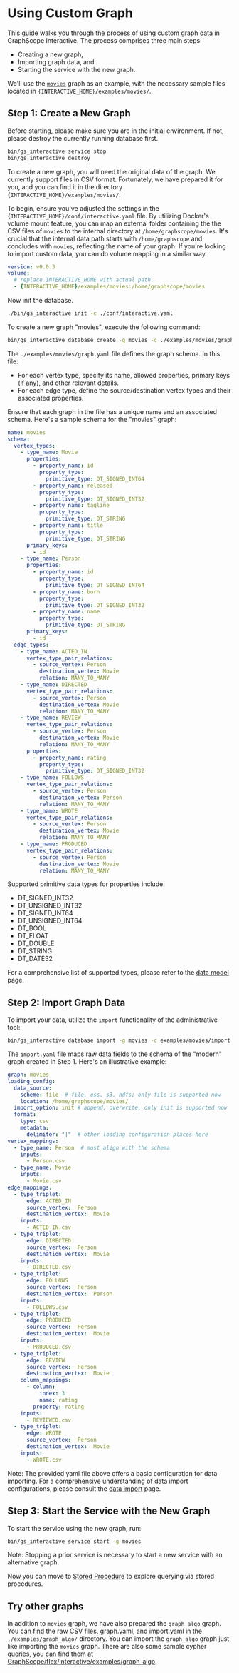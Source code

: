 # Using Custom Graph

This guide walks you through the process of using custom graph data in GraphScope Interactive. The process comprises three main steps: 
- Creating a new graph,
- Importing graph data, and
- Starting the service with the new graph.

We'll use the [`movies`](https://github.com/neo4j-graph-examples/movies/) graph as an example, with the necessary sample files located in `{INTERACTIVE_HOME}/examples/movies/`.

## Step 1: Create a New Graph

Before starting, please make sure you are in the initial environment. If not, please destroy the currently running database first.
```bash
bin/gs_interactive service stop
bin/gs_interactive destroy
```

To create a new graph, you will need the original data of the graph. We currently support files in CSV format. Fortunately, we have prepared it for you, and you can find it in the directory `{INTERACTIVE_HOME}/examples/movies/`. 

To begin, ensure you've adjusted the settings in the `{INTERACTIVE_HOME}/conf/interactive.yaml` file. By utilizing Docker's volume mount feature, you can map an external folder containing the the CSV files of `movies` to the internal directory at `/home/graphscope/movies`. It's crucial that the internal data path starts with `/home/graphscope` and concludes with `movies`, reflecting the name of your graph. If you're looking to import custom data, you can do volume mapping in a similar way.

```yaml
version: v0.0.3
volume:
  # replace INTERACTIVE_HOME with actual path.
  - {INTERACTIVE_HOME}/examples/movies:/home/graphscope/movies 
```

Now init the database.
```bash
./bin/gs_interactive init -c ./conf/interactive.yaml
```

To create a new graph "movies", execute the following command:
```bash
bin/gs_interactive database create -g movies -c ./examples/movies/graph.yaml
```

The `./examples/movies/graph.yaml` file defines the graph schema. In this file:

- For each vertex type, specify its name, allowed properties, primary keys (if any), and other relevant details.
- For each edge type, define the source/destination vertex types and their associated properties.

Ensure that each graph in the file has a unique name and an associated schema. Here's a sample schema for the "movies" graph:
```yaml
name: movies
schema:
  vertex_types:
    - type_name: Movie
      properties:
        - property_name: id
          property_type:
            primitive_type: DT_SIGNED_INT64
        - property_name: released
          property_type:
            primitive_type: DT_SIGNED_INT32
        - property_name: tagline
          property_type:
            primitive_type: DT_STRING
        - property_name: title
          property_type:
            primitive_type: DT_STRING
      primary_keys:
        - id
    - type_name: Person
      properties:
        - property_name: id
          property_type:
            primitive_type: DT_SIGNED_INT64
        - property_name: born
          property_type:
            primitive_type: DT_SIGNED_INT32
        - property_name: name
          property_type:
            primitive_type: DT_STRING
      primary_keys:
        - id
  edge_types:
    - type_name: ACTED_IN
      vertex_type_pair_relations:
        - source_vertex: Person
          destination_vertex: Movie
          relation: MANY_TO_MANY
    - type_name: DIRECTED
      vertex_type_pair_relations:
        - source_vertex: Person
          destination_vertex: Movie
          relation: MANY_TO_MANY
    - type_name: REVIEW
      vertex_type_pair_relations:
        - source_vertex: Person
          destination_vertex: Movie
          relation: MANY_TO_MANY
      properties:
        - property_name: rating
          property_type:
            primitive_type: DT_SIGNED_INT32
    - type_name: FOLLOWS
      vertex_type_pair_relations:
        - source_vertex: Person
          destination_vertex: Person
          relation: MANY_TO_MANY
    - type_name: WROTE
      vertex_type_pair_relations:
        - source_vertex: Person
          destination_vertex: Movie
          relation: MANY_TO_MANY
    - type_name: PRODUCED
      vertex_type_pair_relations:
        - source_vertex: Person
          destination_vertex: Movie
          relation: MANY_TO_MANY
```

Supported primitive data types for properties include:
- DT_SIGNED_INT32
- DT_UNSIGNED_INT32
- DT_SIGNED_INT64
- DT_UNSIGNED_INT64
- DT_BOOL
- DT_FLOAT
- DT_DOUBLE
- DT_STRING
- DT_DATE32

For a comprehensive list of supported types, please refer to the [data model](./data_model) page.

## Step 2: Import Graph Data
To import your data, utilize the `import` functionality of the administrative tool:
```bash
bin/gs_interactive database import -g movies -c examples/movies/import.yaml
```

The `import.yaml` file maps raw data fields to the schema of the "modern" graph created in Step 1. Here's an illustrative example:

```yaml
graph: movies
loading_config:
  data_source:
    scheme: file  # file, oss, s3, hdfs; only file is supported now
    location: /home/graphscope/movies/
  import_option: init # append, overwrite, only init is supported now
  format:
    type: csv
    metadata:
      delimiter: "|"  # other loading configuration places here
vertex_mappings:
  - type_name: Person  # must align with the schema
    inputs:
      - Person.csv
  - type_name: Movie
    inputs:
      - Movie.csv
edge_mappings:
  - type_triplet:
      edge: ACTED_IN
      source_vertex:  Person
      destination_vertex:  Movie
    inputs:
      - ACTED_IN.csv
  - type_triplet:
      edge: DIRECTED
      source_vertex:  Person
      destination_vertex:  Movie
    inputs:
      - DIRECTED.csv
  - type_triplet:
      edge: FOLLOWS
      source_vertex:  Person
      destination_vertex:  Person
    inputs:
      - FOLLOWS.csv
  - type_triplet:
      edge: PRODUCED
      source_vertex:  Person
      destination_vertex:  Movie
    inputs:
      - PRODUCED.csv
  - type_triplet:
      edge: REVIEW
      source_vertex:  Person
      destination_vertex:  Movie
    column_mappings:
      - column:
          index: 3
          name: rating
        property: rating
    inputs:
      - REVIEWED.csv
  - type_triplet:
      edge: WROTE
      source_vertex:  Person
      destination_vertex:  Movie
    inputs:
      - WROTE.csv
```

Note: The provided yaml file above offers a basic configuration for data importing. For a comprehensive understanding of data import configurations, please consult the [data import](./data_import) page.

## Step 3: Start the Service with the New Graph
To start the service using the new graph, run:
```bash
bin/gs_interactive service start -g movies
```

Note: Stopping a prior service is necessary to start a new service with an alternative graph.


Now you can move to [Stored Procedure](./stored_procedures) to explore querying via stored procedures.


## Try other graphs

In addition to `movies` graph, we have also prepared the `graph_algo` graph. You can find the raw CSV files, graph.yaml, and import.yaml in the `./examples/graph_algo/` directory. You can import the `graph_algo` graph just like importing the `movies` graph. There are also some sample cypher queries, you can find them at [GraphScope/flex/interactive/examples/graph_algo](https://github.com/alibaba/GraphScope/tree/main/flex/interactive/examples/graph_algo).
